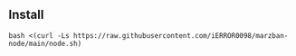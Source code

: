 ## Install
```
bash <(curl -Ls https://raw.githubusercontent.com/iERROR0098/marzban-node/main/node.sh)

```
